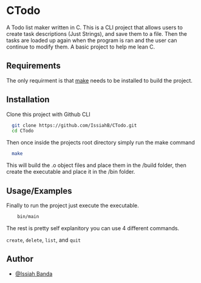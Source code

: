 
# CTodo

A Todo list maker written in C. This is a CLI project that allows users to create task descriptions (Just Strings), and save them to a file. Then the tasks are loaded up again when the program is ran and the user can continue to modify them. A basic project to help me lean C.




## Requirements
The only requirment is that [make](https://stackoverflow.com/questions/32127524/how-to-install-and-use-make-in-windows) needs to be installed to build the project.
## Installation

Clone this project with Github CLI

```bash
  git clone https://github.com/IssiahB/CTodo.git
  cd CTodo
```

Then once inside the projects root directory simply run the make command
```bash
  make
```

This will build the .o object files and place them in the /build folder, then create the executable and place it in the /bin folder.
    
## Usage/Examples
Finally to run the project just execute the executable.

```bash
    bin/main
```

The rest is pretty self explanitory you can use 4 different commands.

`create`, `delete`, `list`, and `quit`

## Author

- [@Issiah Banda](https://www.github.com/IssiahB)